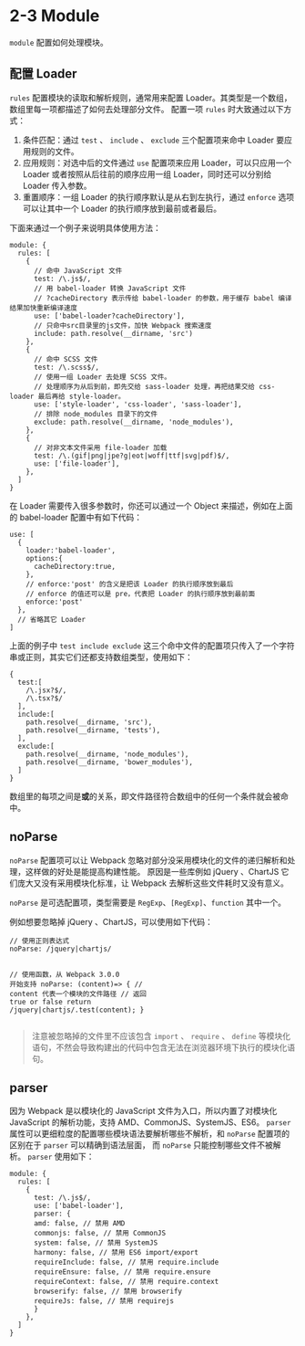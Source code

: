 <h1 id="2-3-module">2-3 Module</h1>
<p><code>module</code> 配置如何处理模块。</p>
<h2 id="配置-loader">配置 Loader</h2>
<p><code>rules</code> 配置模块的读取和解析规则，通常用来配置 Loader。其类型是一个数组，数组里每一项都描述了如何去处理部分文件。
配置一项 <code>rules</code> 时大致通过以下方式：</p>
<ol>
<li>条件匹配：通过 <code>test</code> 、 <code>include</code> 、 <code>exclude</code> 三个配置项来命中 Loader 要应用规则的文件。</li>
<li>应用规则：对选中后的文件通过 <code>use</code> 配置项来应用 Loader，可以只应用一个 Loader 或者按照从后往前的顺序应用一组 Loader，同时还可以分别给 Loader 传入参数。</li>
<li>重置顺序：一组 Loader 的执行顺序默认是从右到左执行，通过 <code>enforce</code> 选项可以让其中一个 Loader 的执行顺序放到最前或者最后。</li>
</ol>
<p>下面来通过一个例子来说明具体使用方法：</p>
<pre><code class="lang-js"><span class="hljs-built_in">module</span>: {
  rules: [
    {
      <span class="hljs-comment">// 命中 JavaScript 文件</span>
      test: <span class="hljs-regexp">/\.js$/</span>,
      <span class="hljs-comment">// 用 babel-loader 转换 JavaScript 文件</span>
      <span class="hljs-comment">// ?cacheDirectory 表示传给 babel-loader 的参数，用于缓存 babel 编译结果加快重新编译速度</span>
      use: [<span class="hljs-string">&apos;babel-loader?cacheDirectory&apos;</span>],
      <span class="hljs-comment">// 只命中src目录里的js文件，加快 Webpack 搜索速度</span>
      include: path.resolve(__dirname, <span class="hljs-string">&apos;src&apos;</span>)
    },
    {
      <span class="hljs-comment">// 命中 SCSS 文件</span>
      test: <span class="hljs-regexp">/\.scss$/</span>,
      <span class="hljs-comment">// 使用一组 Loader 去处理 SCSS 文件。</span>
      <span class="hljs-comment">// 处理顺序为从后到前，即先交给 sass-loader 处理，再把结果交给 css-loader 最后再给 style-loader。</span>
      use: [<span class="hljs-string">&apos;style-loader&apos;</span>, <span class="hljs-string">&apos;css-loader&apos;</span>, <span class="hljs-string">&apos;sass-loader&apos;</span>],
      <span class="hljs-comment">// 排除 node_modules 目录下的文件</span>
      exclude: path.resolve(__dirname, <span class="hljs-string">&apos;node_modules&apos;</span>),
    },
    {
      <span class="hljs-comment">// 对非文本文件采用 file-loader 加载</span>
      test: <span class="hljs-regexp">/\.(gif|png|jpe?g|eot|woff|ttf|svg|pdf)$/</span>,
      use: [<span class="hljs-string">&apos;file-loader&apos;</span>],
    },
  ]
}
</code></pre>
<p>在 Loader 需要传入很多参数时，你还可以通过一个 Object 来描述，例如在上面的 babel-loader 配置中有如下代码：</p>
<pre><code class="lang-js">use: [
  {
    loader:<span class="hljs-string">&apos;babel-loader&apos;</span>,
    options:{
      cacheDirectory:<span class="hljs-literal">true</span>,
    },
    <span class="hljs-comment">// enforce:&apos;post&apos; 的含义是把该 Loader 的执行顺序放到最后</span>
    <span class="hljs-comment">// enforce 的值还可以是 pre，代表把 Loader 的执行顺序放到最前面</span>
    enforce:<span class="hljs-string">&apos;post&apos;</span>
  },
  <span class="hljs-comment">// 省略其它 Loader</span>
]
</code></pre>
<p>上面的例子中 <code>test include exclude</code> 这三个命中文件的配置项只传入了一个字符串或正则，其实它们还都支持数组类型，使用如下：</p>
<pre><code class="lang-js">{
  test:[
    <span class="hljs-regexp">/\.jsx?$/</span>,
    <span class="hljs-regexp">/\.tsx?$/</span>
  ],
  include:[
    path.resolve(__dirname, <span class="hljs-string">&apos;src&apos;</span>),
    path.resolve(__dirname, <span class="hljs-string">&apos;tests&apos;</span>),
  ],
  exclude:[
    path.resolve(__dirname, <span class="hljs-string">&apos;node_modules&apos;</span>),
    path.resolve(__dirname, <span class="hljs-string">&apos;bower_modules&apos;</span>),
  ]
}
</code></pre>
<p>数组里的每项之间是<strong>或</strong>的关系，即文件路径符合数组中的任何一个条件就会被命中。</p>
<h2 id="noparse">noParse</h2>
<p><code>noParse</code> 配置项可以让 Webpack 忽略对部分没采用模块化的文件的递归解析和处理，这样做的好处是能提高构建性能。
原因是一些库例如 jQuery 、ChartJS 它们庞大又没有采用模块化标准，让 Webpack 去解析这些文件耗时又没有意义。</p>
<p><code>noParse</code> 是可选配置项，类型需要是 <code>RegExp</code>、<code>[RegExp]</code>、<code>function</code> 其中一个。</p>
<p>例如想要忽略掉 jQuery 、ChartJS，可以使用如下代码：</p>
<pre><code class="lang-js"><span class="hljs-comment">// 使用正则表达式</span>
noParse: <span class="hljs-regexp">/jquery|chartjs/</span>

<span class="hljs-comment">// 使用函数，从 Webpack 3.0.0 开始支持</span>
noParse: (content)=&gt; {
  <span class="hljs-comment">// content 代表一个模块的文件路径</span>
  <span class="hljs-comment">// 返回 true or false</span>
  <span class="hljs-keyword">return</span> <span class="hljs-regexp">/jquery|chartjs/</span>.test(content);
}
</code></pre>
<blockquote>
<p>注意被忽略掉的文件里不应该包含 <code>import</code> 、 <code>require</code> 、 <code>define</code> 等模块化语句，不然会导致构建出的代码中包含无法在浏览器环境下执行的模块化语句。</p>
</blockquote>
<h2 id="parser">parser</h2>
<p>因为 Webpack 是以模块化的 JavaScript 文件为入口，所以内置了对模块化 JavaScript 的解析功能，支持 AMD、CommonJS、SystemJS、ES6。
<code>parser</code> 属性可以更细粒度的配置哪些模块语法要解析哪些不解析，和 <code>noParse</code> 配置项的区别在于 <code>parser</code> 可以精确到语法层面，
而 <code>noParse</code> 只能控制哪些文件不被解析。
<code>parser</code> 使用如下：</p>
<pre><code class="lang-js"><span class="hljs-built_in">module</span>: {
  rules: [
    {
      test: <span class="hljs-regexp">/\.js$/</span>,
      use: [<span class="hljs-string">&apos;babel-loader&apos;</span>],
      parser: {
      amd: <span class="hljs-literal">false</span>, <span class="hljs-comment">// 禁用 AMD</span>
      commonjs: <span class="hljs-literal">false</span>, <span class="hljs-comment">// 禁用 CommonJS</span>
      system: <span class="hljs-literal">false</span>, <span class="hljs-comment">// 禁用 SystemJS</span>
      harmony: <span class="hljs-literal">false</span>, <span class="hljs-comment">// 禁用 ES6 import/export</span>
      requireInclude: <span class="hljs-literal">false</span>, <span class="hljs-comment">// 禁用 require.include</span>
      requireEnsure: <span class="hljs-literal">false</span>, <span class="hljs-comment">// 禁用 require.ensure</span>
      requireContext: <span class="hljs-literal">false</span>, <span class="hljs-comment">// 禁用 require.context</span>
      browserify: <span class="hljs-literal">false</span>, <span class="hljs-comment">// 禁用 browserify</span>
      requireJs: <span class="hljs-literal">false</span>, <span class="hljs-comment">// 禁用 requirejs</span>
      }
    },
  ]
}
</code></pre>

                                
                                